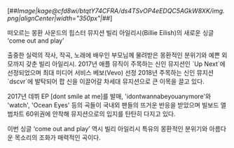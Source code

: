 [##_Image|kage@cfd8wi/btqtY74CFRA/ds4TSvOP4eEDQC5AGkW8XK/img.png|alignCenter|width="350px"|_##]

떠오르는 몽환 사운드의 힙스터 뮤지션 빌리 아일리시(Billie Eilish)의 새로운 싱글 ‘come out and play’

출중한 실력의 작사, 작곡, 노래에 배우인 부모님께 물려받은 몽환적인 분위기와 예쁜 외모까지 갖춘 빌리 아일리시. 2017년 애플 뮤직이 주목하는 신인 뮤지션인 \`Up Next\`에 선정되었으며 최대 미디어 서비스 베보(Vevo) 선정 2018년 주목하는 신인 뮤지션 \`dscvr\`에 발탁되어 팝 신을 이끌어갈 차세대 뮤지션으로 큰 이목을 끌고 있다.

2017년 데뷔 EP [dont smile at me]를 발매, 'idontwannabeyouanymore'와 'watch', 'Ocean Eyes' 등의 곡들이 국내외 팬들의 뜨거운 반응을 받았으며 빌보드 앨범차트 60위권에 안착해 뮤지션으로의 입지를 탄탄히 다지고 있다.

이번 싱글 ‘come out and play’ 역시 빌리 아일리시 특유의 몽환적인 분위기와 아름다운 목소리의 조화가 매력적인 곡이다.